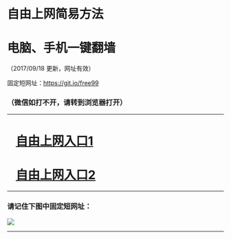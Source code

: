﻿# 自由上网简易方法

# 电脑、手机一键翻墙

（2017/09/18 更新，网址有效）

固定短网址：https://git.io/free99

### （微信如打不开，请转到浏览器打开）


***





# &nbsp;&nbsp; <a href="http://ft19221008.fwq-tz1005.info/fwqtz01.html?t=09180017928 " target="_blank">自由上网入口1</a>
# &nbsp;&nbsp; <a href="http://ft2398921699.fwq-tz1006.info/fwqtz02.html?t=09180017641 " target="_blank">自由上网入口2</a>
***

### 请记住下图中固定短网址：

<img src="https://s3-us-west-2.amazonaws.com/fwq-1001/yjfq-20170905okok.png" /> 


***

